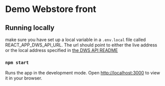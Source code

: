 # Demo Webstore front

## Running locally

make sure you have set up a local variable in a ```.env.local``` file called REACT_APP_DWS_API_URL. 
The url should point to either the live address or the local address specified in [the DWS API README](https://github.com/Ka-Q/demo-webstore-api#running)

### `npm start`

Runs the app in the development mode.
Open [http://localhost:3000](http://localhost:3000) to view it in your browser.
